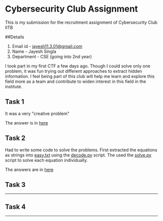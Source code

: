 # Cybersecurity Club Assignment
This is my submission for the recruitment assignment of Cybersecurity Club IITB
 
##Details
1. Email id - jayesh11.3.01@gmail.com
2. Name - Jayesh Singla
3. Department - CSE (going into 2nd year)

I took part in my first CTF a few days ago. Though I could solve only one problem, it was fun trying out different approaches to extract hidden information. I feel being part of this club will help me learn and explore this field more as a team and contribute to widen interest in this field in the institute.    

## Task 1
It was a very "creative problem"

The answer is in [here](task1/answer.txt)

## Task 2
Had to write some code to solve the problems. First extracted the equations as strings into [easy.txt](task2/easy.txt) using the [decode.py](task2/decode.py) script. The used the [solve.py](task2/solve.py) script to solve each equation individually.

The answers are in [here](task2/answers.txt) 

## Task 3
---------------

## Task 4
---------------
